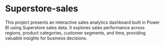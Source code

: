 # Superstore-sales
This project presents an interactive sales analytics dashboard built in Power BI using Superstore sales data. It explores sales performance across regions, product categories, customer segments, and time, providing valuable insights for business decisions.
